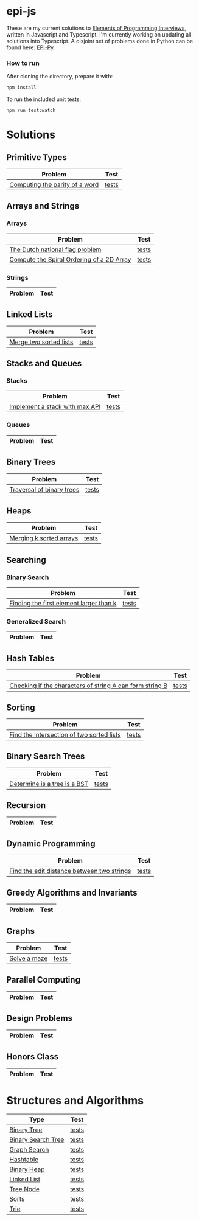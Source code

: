 # epi-js

These are my current solutions to [Elements of Programming Interviews][1], written in Javascript and Typescript. I'm currently working on updating all solutions into Typescript.
A disjoint set of problems done in Python can be found here: [EPI-Py][46]

### How to run

After cloning the directory, prepare it with:

```bash
npm install
```

To run the included unit tests:

```bash
npm run test:watch
```

# Solutions

## Primitive Types

| Problem                             |    Test    |
| ----------------------------------- | :--------: |
| [Computing the parity of a word][2] | [tests][3] |

## Arrays and Strings

### Arrays

| Problem                                         |    Test     |
| ----------------------------------------------- | :---------: |
| [The Dutch national flag problem][4]            | [tests][5]  |
| [Compute the Spiral Ordering of a 2D Array][47] | [tests][48] |

### Strings

| Problem | Test  |
| ------- | :---: |


## Linked Lists

| Problem                     |    Test    |
| --------------------------- | :--------: |
| [Merge two sorted lists][6] | [tests][7] |

## Stacks and Queues

### Stacks

| Problem                             |    Test    |
| ----------------------------------- | :--------: |
| [Implement a stack with max API][8] | [tests][9] |

### Queues

| Problem | Test  |
| ------- | :---: |


## Binary Trees

| Problem                         |    Test     |
| ------------------------------- | :---------: |
| [Traversal of binary trees][10] | [tests][11] |

## Heaps

| Problem                       |    Test     |
| ----------------------------- | :---------: |
| [Merging k sorted arrays][12] | [tests][13] |

## Searching

### Binary Search

| Problem                                       |    Test     |
| --------------------------------------------- | :---------: |
| [Finding the first element larger than k][14] | [tests][15] |

### Generalized Search

| Problem | Test  |
| ------- | :---: |


## Hash Tables

| Problem                                                        |    Test     |
| -------------------------------------------------------------- | :---------: |
| [Checking if the characters of string A can form string B][16] | [tests][17] |

## Sorting

| Problem                                         |    Test     |
| ----------------------------------------------- | :---------: |
| [Find the intersection of two sorted lists][18] | [tests][19] |

## Binary Search Trees

| Problem                            |    Test     |
| ---------------------------------- | :---------: |
| [Determine is a tree is a BST][20] | [tests][21] |

## Recursion

| Problem | Test  |
| ------- | :---: |


## Dynamic Programming

| Problem                                          |    Test     |
| ------------------------------------------------ | :---------: |
| [Find the edit distance between two strings][22] | [tests][23] |

## Greedy Algorithms and Invariants

| Problem | Test  |
| ------- | :---: |


## Graphs

| Problem            |    Test     |
| ------------------ | :---------: |
| [Solve a maze][24] | [tests][25] |

## Parallel Computing

| Problem | Test  |
| ------- | :---: |


## Design Problems

| Problem | Test  |
| ------- | :---: |


## Honors Class

| Problem | Test  |
| ------- | :---: |


# Structures and Algorithms

| Type                     |    Test     |
| ------------------------ | :---------: |
| [Binary Tree][26]        | [tests][27] |
| [Binary Search Tree][28] | [tests][29] |
| [Graph Search][30]       | [tests][31] |
| [Hashtable][32]          | [tests][33] |
| [Binary Heap][34]        | [tests][35] |
| [Linked List][36]        | [tests][37] |
| [Tree Node][38]          | [tests][39] |
| [Sorts][40]              | [tests][41] |
| [Trie][44]               | [tests][45] |

[1]: http://elementsofprogramminginterviews.com
[2]: src/ch04-ptypes/p04-01.js
[3]: src/ch04-ptypes/p04-01.spec.js
[4]: src/ch05-arrays/p05-01.js
[5]: src/ch05-arrays/p05-01.spec.js
[6]: src/ch07-linkedLists/p07-01.js
[7]: src/ch07-linkedLists/p07-01.spec.js
[8]: src/ch08-stacksAndQueues/p08-01.js
[9]: src/ch08-stacksAndQueues/p08-01.spec.js
[10]: src/ch09-bTrees/p09-05.js
[11]: src/ch09-bTrees/p09-05.spec.js
[12]: src/ch10-heaps/p10-01.js
[13]: src/ch10-heaps/p10-01.spec.js
[14]: src/ch11-searching/p11-02.js
[15]: src/ch11-searching/p11-02.spec.js
[16]: src/ch12-hashtables/p12-09.js
[17]: src/ch12-hashtables/p12-09.spec.js
[18]: src/ch13-sorting/p13-05.js
[19]: src/ch13-sorting/p13-05.spec.js
[20]: src/ch14-bst/p14-01.js
[21]: src/ch14-bst/p14-01.spec.js
[22]: src/ch15-recur/p15-11.js
[23]: src/ch15-recur/p15-11.spec.js
[24]: src/ch18-graphs/p18-01.js
[25]: src/ch18-graphs/p18-01.spec.js
[26]: src/library/binaryTree.js
[27]: src/library/binaryTree.spec.js
[28]: src/library/BST.js
[29]: src/library/BST.spec.js
[30]: src/library/graph.js
[31]: src/library/graph.spec.js
[32]: src/library/hashtable.js
[33]: src/library/hastable.spec.js
[34]: src/library/heap.js
[35]: src/library/heap.spec.js
[36]: src/library/linkedList.js
[37]: src/library/linkedList.spec.js
[38]: src/library/node.js
[39]: src/library/node.spec.js
[40]: src/library/sorts.js
[41]: src/library/sorts.spec.js
[42]: src/library/suffixTree.js
[43]: src/library/suffixTree.spec.js
[44]: src/library/trie.js
[45]: src/library/trie.spec.js
[46]: https://github.com/Nigelmnz/epi-py
[47]: src/ch05-arrays/p05-18.js
[48]: src/ch05-arrays/p05-18.spec.js
